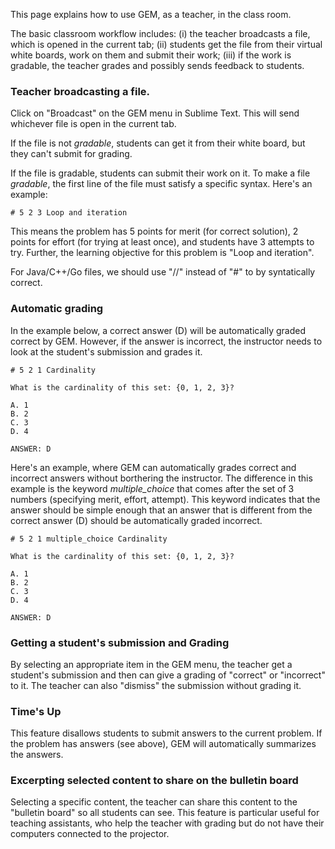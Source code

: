 This page explains how to use GEM, as a teacher, in the class room.

The basic classroom workflow includes: (i) the teacher broadcasts a file, which is opened in the current tab; (ii) students get the file from their virtual white boards, work on them and submit their work; (iii) if the work is gradable, the teacher grades and possibly sends feedback to students.

### Teacher broadcasting a file.

Click on "Broadcast" on the GEM menu in Sublime Text.  This will send whichever file is open in the current tab.

If the file is not *gradable*, students can get it from their white board, but they can't submit for grading.

If the file is gradable, students can submit their work on it.  To make a file *gradable*, the first line of the file must satisfy a specific syntax. Here's an example:

```
# 5 2 3 Loop and iteration
```

This means the problem has 5 points for merit (for correct solution), 2 points for effort (for trying at least once), and students have 3 attempts to try.  Further, the learning objective for this problem is "Loop and iteration".

For Java/C++/Go files, we should use "//" instead of "#" to by syntatically correct.

### Automatic grading

In the example below, a correct answer (D) will be automatically graded correct by GEM.  However, if the answer is incorrect, the instructor needs to look at the student's submission and grades it.

```
# 5 2 1 Cardinality

What is the cardinality of this set: {0, 1, 2, 3}?

A. 1
B. 2
C. 3
D. 4

ANSWER: D
```

Here's an example, where GEM can automatically grades correct and incorrect answers without borthering the instructor.  The difference in this example is the keyword *multiple_choice* that comes after the set of 3 numbers (specifying merit, effort, attempt).  This keyword indicates that the answer should be simple enough that an answer that is different from the correct answer (D) should be automatically graded incorrect.

```
# 5 2 1 multiple_choice Cardinality

What is the cardinality of this set: {0, 1, 2, 3}?

A. 1
B. 2
C. 3
D. 4

ANSWER: D
```

### Getting a student's submission and Grading

By selecting an appropriate item in the GEM menu, the teacher get a student's submission and then can give a grading of "correct" or "incorrect" to it.  The teacher can also "dismiss" the submission without grading it.

### Time's Up

This feature disallows students to submit answers to the current problem.  If the problem has answers (see above), GEM will automatically summarizes the answers.

### Excerpting selected content to share on the bulletin board

Selecting a specific content, the teacher can share this content to the "bulletin board" so all students can see.  This feature is particular useful for teaching assistants, who help the teacher with grading but do not have their computers connected to the projector.







